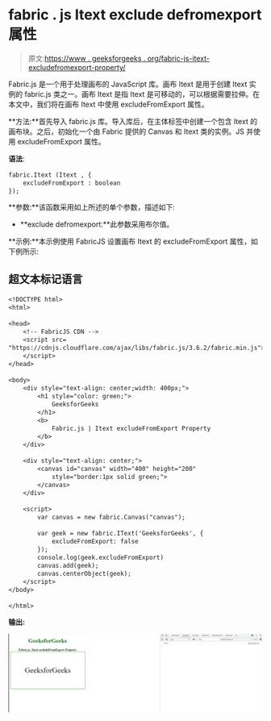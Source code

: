 # fabric . js Itext exclude defromexport 属性

> 原文:[https://www . geeksforgeeks . org/fabric-js-itext-excludefromexport-property/](https://www.geeksforgeeks.org/fabric-js-itext-excludefromexport-property/)

Fabric.js 是一个用于处理画布的 JavaScript 库。画布 Itext 是用于创建 Itext 实例的 fabric.js 类之一。画布 Itext 是指 Itext 是可移动的，可以根据需要拉伸。在本文中，我们将在画布 Itext 中使用 excludeFromExport 属性。

**方法:**首先导入 fabric.js 库。导入库后，在主体标签中创建一个包含 Itext 的画布块。之后，初始化一个由 Fabric 提供的 Canvas 和 Itext 类的实例。JS 并使用 excludeFromExport 属性。

**语法**:

```
fabric.Itext (Itext , {
    excludeFromExport : boolean
});
```

**参数:**该函数采用如上所述的单个参数，描述如下:

*   **exclude defromexport:**此参数采用布尔值。

**示例:**本示例使用 FabricJS 设置画布 Itext 的 excludeFromExport 属性，如下例所示:

## 超文本标记语言

```
<!DOCTYPE html>
<html>

<head>
    <!-- FabricJS CDN -->
    <script src=
"https://cdnjs.cloudflare.com/ajax/libs/fabric.js/3.6.2/fabric.min.js">
    </script>
</head>

<body>
    <div style="text-align: center;width: 400px;">
        <h1 style="color: green;">
            GeeksforGeeks
        </h1>
        <b>
            Fabric.js | Itext excludeFromExport Property
        </b>
    </div>

    <div style="text-align: center;">
        <canvas id="canvas" width="400" height="200"
            style="border:1px solid green;">
        </canvas>
    </div>

    <script>
        var canvas = new fabric.Canvas("canvas");

        var geek = new fabric.IText('GeeksforGeeks', {
            excludeFromExport: false
        });
        console.log(geek.excludeFromExport)
        canvas.add(geek);
        canvas.centerObject(geek);
    </script>
</body>

</html>
```

**输出:**

![](img/53794c7a73765189ebf1e20513bf3ec8.png)